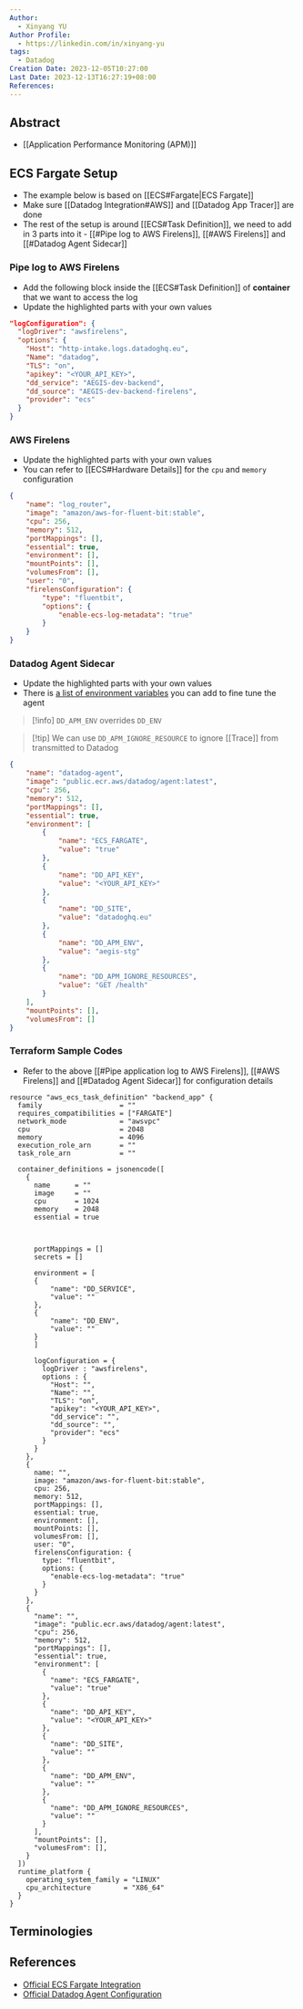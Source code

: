```yaml
---
Author:
  - Xinyang YU
Author Profile:
  - https://linkedin.com/in/xinyang-yu
tags:
  - Datadog
Creation Date: 2023-12-05T10:27:00
Last Date: 2023-12-13T16:27:19+08:00
References: 
---
```


## Abstract

- [[Application Performance Monitoring (APM)]]

## ECS Fargate Setup

- The example below is based on [[ECS#Fargate|ECS Fargate]]
- Make sure [[Datadog Integration#AWS]] and [[Datadog App Tracer]] are done
- The rest of the setup is around [[ECS#Task Definition]], we need to add in 3 parts into it - [[#Pipe log to AWS Firelens]], [[#AWS Firelens]] and [[#Datadog Agent Sidecar]]

### Pipe log to AWS Firelens

- Add the following block inside the [[ECS#Task Definition]] of **container** that we want to access the log
- Update the highlighted parts with your own values

```json {4-5, 7-9}
"logConfiguration": {
  "logDriver": "awsfirelens",
  "options": {
    "Host": "http-intake.logs.datadoghq.eu",
    "Name": "datadog",
    "TLS": "on",
    "apikey": "<YOUR_API_KEY>",
    "dd_service": "AEGIS-dev-backend",
    "dd_source": "AEGIS-dev-backend-firelens",
    "provider": "ecs"
  }
}
```

### AWS Firelens

- Update the highlighted parts with your own values
- You can refer to [[ECS#Hardware Details]] for the `cpu` and `memory` configuration

```json {2, 4-5}
{
	"name": "log_router",
	"image": "amazon/aws-for-fluent-bit:stable",
	"cpu": 256,
	"memory": 512,
	"portMappings": [],
	"essential": true,
	"environment": [],
	"mountPoints": [],
	"volumesFrom": [],
	"user": "0",
	"firelensConfiguration": {
		"type": "fluentbit",
		"options": {
			"enable-ecs-log-metadata": "true"
		}
	}
}
```

### Datadog Agent Sidecar

- Update the highlighted parts with your own values
- There is [a list of environment variables](https://docs.datadoghq.com/serverless/guide/agent_configuration/) you can add to fine tune the agent

> [!info] `DD_APM_ENV` overrides `DD_ENV`

> [!tip] We can use `DD_APM_IGNORE_RESOURCE` to ignore [[Trace]] from transmitted to Datadog

```json {2, 4-5, 11, 15, 19, 23, 27}
{
	"name": "datadog-agent",
	"image": "public.ecr.aws/datadog/agent:latest",
	"cpu": 256,
	"memory": 512,
	"portMappings": [],
	"essential": true,
	"environment": [
		{
			"name": "ECS_FARGATE",
			"value": "true"
		},
		{
			"name": "DD_API_KEY",
			"value": "<YOUR_API_KEY>"
		},
		{
			"name": "DD_SITE",
			"value": "datadoghq.eu"
		},
		{
			"name": "DD_APM_ENV",
			"value": "aegis-stg"
		},
		{
			"name": "DD_APM_IGNORE_RESOURCES",
			"value": "GET /health"
		}
	],
	"mountPoints": [],
	"volumesFrom": []
}
```

### Terraform Sample Codes

- Refer to the above [[#Pipe application log to AWS Firelens]], [[#AWS Firelens]] and [[#Datadog Agent Sidecar]] for configuration details

```hcl
resource "aws_ecs_task_definition" "backend_app" {
  family                   = ""
  requires_compatibilities = ["FARGATE"]
  network_mode             = "awsvpc"
  cpu                      = 2048
  memory                   = 4096
  execution_role_arn       = ""
  task_role_arn            = ""

  container_definitions = jsonencode([
    {
      name      = ""
      image     = ""
      cpu       = 1024
      memory    = 2048
      essential = true



      portMappings = []
      secrets = []

	  environment = [
	  {
          "name": "DD_SERVICE",
          "value": ""	  
	  },
	  {
          "name": "DD_ENV",
          "value": ""
	  }
	  ]
	  
      logConfiguration = {
        logDriver : "awsfirelens",
        options : {
          "Host": "",
          "Name": "",
          "TLS": "on",
          "apikey": "<YOUR_API_KEY>",
          "dd_service": "",
          "dd_source": "",
          "provider": "ecs"
        }
      }
    },
    {
      name: "",
      image: "amazon/aws-for-fluent-bit:stable",
      cpu: 256,
      memory: 512,
      portMappings: [],
      essential: true,
      environment: [],
      mountPoints: [],
      volumesFrom: [],
      user: "0",
      firelensConfiguration: {
        type: "fluentbit",
        options: {
          "enable-ecs-log-metadata": "true"
        }
      }
    },
    {
      "name": "",
      "image": "public.ecr.aws/datadog/agent:latest",
      "cpu": 256,
      "memory": 512,
      "portMappings": [],
      "essential": true,
      "environment": [
        {
          "name": "ECS_FARGATE",
          "value": "true"
        },
        {
          "name": "DD_API_KEY",
          "value": "<YOUR_API_KEY>"
        },
        {
          "name": "DD_SITE",
          "value": ""
        },
        {
          "name": "DD_APM_ENV",
          "value": ""
        },
        {
          "name": "DD_APM_IGNORE_RESOURCES",
          "value": ""
        }
      ],
      "mountPoints": [],
      "volumesFrom": [],
    }
  ])
  runtime_platform {
    operating_system_family = "LINUX"
    cpu_architecture        = "X86_64"
  }
}
```

## Terminologies

## References

- [Official ECS Fargate Integration](https://docs.datadoghq.com/integrations/ecs_fargate/?tab=webui)
- [Official Datadog Agent Configuration](https://docs.datadoghq.com/serverless/guide/agent_configuration)
